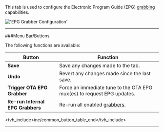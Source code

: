 This tab is used to configure the Electronic Program Guide (EPG) 
[grabbing](class/epggrab_mod) capabilities.

!['EPG Grabber Configuration'](static/img/doc/epggrabberconfig.png)

---

###Menu Bar/Buttons

The following functions are available:

Button                           | Function
---------------------------------|-------------------
**Save**                         | Save any changes made to the tab.
**Undo**                         | Revert any changes made since the last save.
**Trigger OTA EPG Grabber**      | Force an immediate tune to the OTA EPG mux(es) to request EPG updates.
**Re-run Internal EPG Grabbers** | Re-run all enabled [grabbers](class/epggrab_mod).

<tvh_include>inc/common_button_table_end</tvh_include>

---
